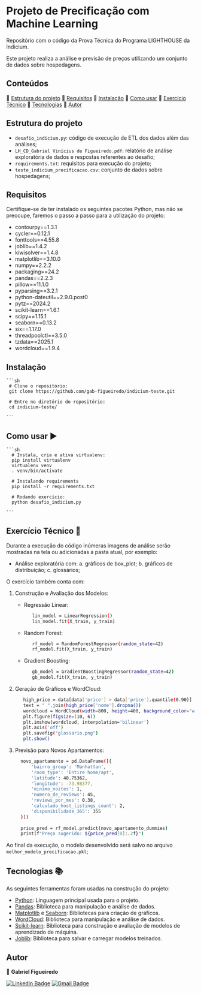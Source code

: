 # Projeto de Precificação com Machine Learning

Repositório com o código da Prova Técnica do Programa LIGHTHOUSE da Indicium.

Este projeto realiza a análise e previsão de preços utilizando um conjunto de dados sobre hospedagens.

## Conteúdos

:small_blue_diamond:  [Estrutura do projeto](#estrutura-do-projeto)
:small_blue_diamond:  [Requisitos](#requisitos)
:small_blue_diamond:  [Instalação](#instalação)
:small_blue_diamond:  [Como usar](#como-usar-arrow_forward)
:small_blue_diamond:  [Exercício Técnico](#exercício-técnico-pencil)
:small_blue_diamond:  [Tecnologias](#tecnologias-books)
:small_blue_diamond:  [Autor](#autor)

## Estrutura do projeto 
- `desafio_indicium.py`: código de execução de ETL dos dados além das análises;
- `LH_CD_Gabriel Vinícius de Figueiredo.pdf`: relatório de análise exploratória de dados e respostas referentes ao desafio;
- `requirements.txt`: requisitos para execução do projeto;
- `teste_indicium_precificacao.csv`: conjunto de dados sobre hospedagens;

## Requisitos

Certifique-se de ter instalado os seguintes pacotes Python, mas não se preocupe, faremos o passo a passo para a utilização do projeto:

- contourpy==1.3.1
- cycler==0.12.1
- fonttools==4.55.8
- joblib==1.4.2
- kiwisolver==1.4.8
- matplotlib==3.10.0
- numpy==2.2.2
- packaging==24.2
- pandas==2.2.3
- pillow==11.1.0
- pyparsing==3.2.1
- python-dateutil==2.9.0.post0
- pytz==2024.2
- scikit-learn==1.6.1
- scipy==1.15.1
- seaborn==0.13.2
- six==1.17.0
- threadpoolctl==3.5.0
- tzdata==2025.1
- wordcloud==1.9.4

## Instalação

    ```sh
     # Clone o repositório:
     git clone https://github.com/gab-figueiredo/indicium-teste.git
     
     # Entre no diretório do repositório:
     cd indicium-teste/
    
    ```

## Como usar :arrow_forward:

    ```sh
      # Instala, cria e ativa virtualenv:
      pip install virtualenv
      virtualenv venv
      . venv/bin/activate

      # Instalando requirements
      pip install -r requirements.txt
    
      # Rodando exercício:
      python desafio_indicium.py
      
    ```
## Exercício Técnico :pencil:

Durante a execução do código inúmeras imagens de análise serão mostradas na tela ou adicionadas a pasta atual, por exemplo:

- Análise exploratória com:
  a. gráficos de box_plot;
  b. gráficos de distribuição;
  c. glossários;

O exercício também conta com:
  1. Construção e Avaliação dos Modelos:
     - Regressão Linear:
       ```sh
          lin_model = LinearRegression()
          lin_model.fit(X_train, y_train)
       ```
     - Random Forest:
       ```sh
          rf_model = RandomForestRegressor(random_state=42)
          rf_model.fit(X_train, y_train)
       ```
     - Gradient Boosting:
       ```sh
          gb_model = GradientBoostingRegressor(random_state=42)
          gb_model.fit(X_train, y_train)
        ```
  2. Geração de Gráficos e WordCloud:

     ```sh
        high_price = data[data['price'] > data['price'].quantile(0.90)]
        text = " ".join(high_price['nome'].dropna())
        wordcloud = WordCloud(width=800, height=400, background_color='white').generate(text)
        plt.figure(figsize=(10, 6))
        plt.imshow(wordcloud, interpolation='bilinear')
        plt.axis('off')
        plt.savefig("glossario.png")
        plt.show()
      ```
  3. Previsão para Novos Apartamentos:
      ```sh
        novo_apartamento = pd.DataFrame([{
            'bairro_group': 'Manhattan',
            'room_type': 'Entire home/apt',
            'latitude': 40.75362,
            'longitude': -73.98377,
            'minimo_noites': 1,
            'numero_de_reviews': 45,
            'reviews_por_mes': 0.38,
            'calculado_host_listings_count': 2,
            'disponibilidade_365': 355
        }])
  
        price_pred = rf_model.predict(novo_apartamento_dummies)
        print(f"Preço sugerido: ${price_pred[0]:.2f}")
      
      ```
 Ao final da execução, o modelo desenvolvido será salvo no arquivo `melhor_modelo_precificacao.pkl`;
  

## Tecnologias :books:
As seguintes ferramentas foram usadas na construção do projeto:

- [Python](https://www.python.org/downloads/release/python-3120/): Linguagem principal usada para o projeto.
- [Pandas](https://pandas.pydata.org/docs/dev/whatsnew/v2.2.0.html): Biblioteca para manipulação e análise de dados.
- [Matplotlib](https://matplotlib.org/stable/index.html) e [Seaborn](https://seaborn.pydata.org/installing.html): Bibliotecas para criação de gráficos.
- [WordCloud](https://pypi.org/project/wordcloud/): Biblioteca para manipulação e análise de dados.
- [Scikit-learn](https://scikit-learn.org/dev/whats_new/v1.6.html): Biblioteca para construção e avaliação de modelos de aprendizado de máquina.
- [Joblib](https://joblib.readthedocs.io/en/stable/installing.html): Biblioteca para salvar e carregar modelos treinados.

## Autor

👤 **Gabriel Figueiredo**

[![Linkedin Badge](https://img.shields.io/badge/-Gabriel-blue?style=flat-square&logo=Linkedin&logoColor=white&link=https://www.linkedin.com/in/gabrielvinifigueiredo/)](https://www.linkedin.com/in/gabrielvinifigueiredo/) [![Gmail Badge](https://img.shields.io/badge/-gabrielfigueiredo158@gmail.com-c14438?style=flat-square&logo=Gmail&logoColor=white&link=mailto:gabrielfigueiredo158@gmail.com)](mailto:gabrielfigueiredo158@gmail.com)
